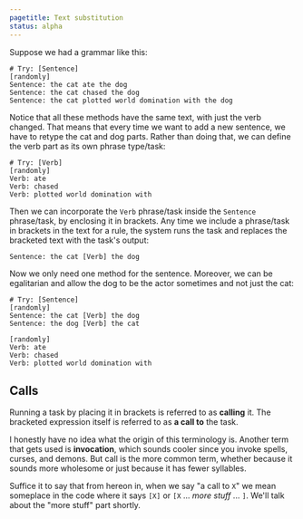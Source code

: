 ```yaml
---
pagetitle: Text substitution
status: alpha
---
```

Suppose we had a grammar like this:
```Step
# Try: [Sentence]
[randomly]
Sentence: the cat ate the dog
Sentence: the cat chased the dog
Sentence: the cat plotted world domination with the dog
```
Notice that all these methods have the same text, with just the verb changed.  That means that every time we want to add a new sentence, we have to retype the cat and dog parts.  Rather than doing that, we can define the verb part as its own phrase type/task:
```Step
# Try: [Verb]
[randomly]
Verb: ate 
Verb: chased 
Verb: plotted world domination with
```
Then we can incorporate the `Verb` phrase/task inside the `Sentence` phrase/task, by enclosing it in brackets.  Any time we include a phrase/task in brackets in the text for a rule, the system runs the task and replaces the bracketed text with the task's output:
```step
Sentence: the cat [Verb] the dog
```
Now we only need one method for the sentence.  Moreover, we can be egalitarian and allow the dog to be the actor sometimes and not just the cat:
```Step
# Try: [Sentence]
[randomly]
Sentence: the cat [Verb] the dog
Sentence: the dog [Verb] the cat

[randomly]
Verb: ate 
Verb: chased 
Verb: plotted world domination with
```

## Calls

Running a task by placing it in brackets is referred to as **calling** it.  The bracketed expression itself is referred to as **a call to** the task.

I honestly have no idea what the origin of this terminology is.  Another term that gets used is **invocation**, which sounds cooler since you invoke spells, curses, and demons.  But call is the more common term, whether because it sounds more wholesome or just because it has fewer syllables.

Suffice it to say that from hereon in, when we say "a call to `X`" we mean someplace in the code where it says `[X]` or `[X` ... *more stuff* ... `]`.  We'll talk about the "more stuff" part shortly.
